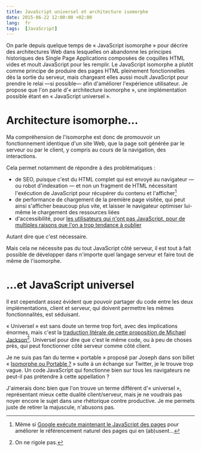 ```yaml
---
title: JavaScript universel et architecture isomorphe
date: 2015-06-22 12:00:00 +02:00
lang:  fr
tags:  [JavaScript]
---
```


On parle depuis quelque temps de « JavaScript isomorphe » pour décrire des architectures Web dans lesquelles on abandonne les principes historiques des Single Page Applications composées de coquilles HTML vides et moult JavaScript pour les remplir. Le JavaScript isomorphe a plutôt comme principe de produire des pages HTML pleinement fonctionnelles dès la sortie du serveur, mais chargeant elles aussi moult JavaScript pour prendre le relai —si possible— afin d'améliorer l'expérience utilisateur. Je propose que l'on parle d'« architecture isomorphe », une implémentation possible étant en « JavaScript universel ».

[^deja]: Déjà vieux ?!

# Architecture isomorphe…

Ma compréhension de l'isomorphe est donc de promouvoir un fonctionnement identique d'un site Web, que la page soit générée par le serveur ou par le client, y compris au cours de la navigation, des interactions.

Cela permet notamment de répondre à des problématiques :

- de SEO, puisque c'est du HTML complet qui est envoyé au navigateur — ou robot d'indexation — et non un fragment de HTML nécessitant l'exécution de JavaScript pour récupérer du contenu et l'afficher[^google]
- de performance de chargement de la première page visitée, qui peut ainsi s'afficher beaucoup plus vite, et laisser le navigateur optimiser lui-même le chargement des ressources liées
- d'accessibilité, pour [les utilisateurs qui n'ont pas JavaScript, pour de multiples raisons que l'on a trop tendance à oublier](http://christianheilmann.com/2011/12/06/that-javascript-not-available-case/)

[^google]: Même si [Google exécute maintenant le JavaScript des pages](http://googlewebmastercentral.blogspot.com.es/2014/05/understanding-web-pages-better.html) pour améliorer le référencement naturel des pages qui en (ab)usent…

Autant dire que c'est nécessaire.

Mais cela ne nécessite pas du tout JavaScript côté serveur, il est tout à fait possible de développer dans n'importe quel langage serveur et faire tout de même de l'isomorphe.

# …et JavaScript universel

Il est cependant assez évident que pouvoir partager du code entre les deux implémentations, client et serveur, qui doivent permettre les mêmes fonctionnalités, est séduisant.

« Universel » est sans doute un terme trop fort, avec des implications énormes, mais c'est la [traduction litérale de cette proposition de Michael Jackson](https://medium.com/@mjackson/universal-javascript-4761051b7ae9)[^mj]. Universel  pour dire que c'est le même code, ou à peu de choses près, qui peut fonctionner côté serveur comme côté client.

[^mj]: On ne rigole pas.

Je ne suis pas fan du terme « portable » proposé par Joseph dans son billet « [Isomorphe ou Portable ?](https://joseph-silvestre38.cozycloud.cc/public/blog/isomorphe-ou-portable/) » suite à un échange sur Twitter, je le trouve trop vague. Un code JavaScript qui fonctionne bien sur tous les navigateurs ne peut-il pas prétendre à cette appellation ?

J'aimerais donc bien que l'on trouve un terme différent d'« universel », représentant mieux cette dualité client/serveur, mais je ne voudrais pas noyer encore le sujet dans une rhétorique contre productive. Je me permets juste de retirer la majuscule, n'abusons pas.
